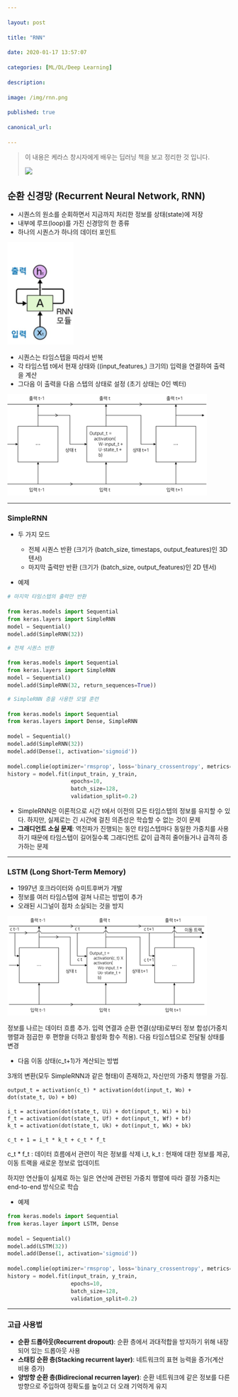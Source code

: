 ```yaml
---

layout: post

title: "RNN"

date: 2020-01-17 13:57:07

categories: [ML/DL/Deep Learning]

description:

image: /img/rnn.png

published: true

canonical_url:

---
```


> 이 내용은 케라스 창시자에게 배우는 딥러닝 책을 보고 정리한 것 입니다.
>
> <img src='http://image.yes24.com/momo/TopCate2002/MidCate004/200132306(1).jpg' width='150'>

## 순환 신경망 (Recurrent Neural Network, RNN)

- 시퀀스의 원소를 순회하면서 지금까지 처리한 정보를 상태(state)에 저장
- 내부에 루프(loop)를 가진 신경망의 한 종류
- 하나의 시퀀스가 하나의 데이터 포인트

<img src='/img/rnn1.png' width='150'>

- 시퀀스는 타임스텝을 따라서 반복
- 각 타임스텝 t에서 현재 상태와 ((input_features,) 크기의) 입력을 연결하여 출력을 계산
- 그다음 이 출력을 다음 스텝의 상태로 설정 (초기 상태는 0인 벡터)

<img src='/img/rnn2.png' width='450'>

------------------------------------------

### SimpleRNN

- 두 가지 모드
  * 전체 시퀀스 반환 (크기가 (batch_size, timestaps, output_features)인 3D 텐서)
  * 마지막 출력만 반환 (크기가 (batch_size, output_features)인 2D 텐서)

- 예제

```python
# 마지막 타임스텝의 출력만 반환

from keras.models import Sequential
from keras.layers import SimpleRNN
model = Sequential()
model.add(SimpleRNN(32))
```

```python
# 전체 시퀀스 반환

from keras.models import Sequential
from keras.layers import SimpleRNN
model = Sequential()
model.add(SimpleRNN(32, return_sequences=True))
```

```python
# SimpleRNN 층을 사용한 모델 훈련

from keras.models import Sequential
from keras.layers import Dense, SimpleRNN

model = Sequential()
model.add(SimpleRNN(32))
model.add(Dense(1, activation='sigmoid'))

model.complie(optimizer='rmsprop', loss='binary_crossentropy', metrics=['acc'])
history = model.fit(input_train, y_train,
                    epochs=10,
                    batch_size=128,
                    validation_split=0.2)
```

- SimpleRNN은 이론적으로 시간 t에서 이전의 모든 타임스텝의 정보를 유지할 수 있다. 하지만, 실제로는 긴 시간에 걸친 의존성은 학습할 수 없는 것이 문제
- **그래디언트 소실 문제**: 역전파가 진행되는 동안 타임스텝마다 동일한 가중치를 사용하기 때문에 타임스텝이 길어질수록 그래디언트 값이 급격히 줄어들거나 급격히 증가하는 문제

------------------------------------------------

### LSTM (Long Short-Term Memory)
- 1997년 호크라이터와 슈미트후버가 개발
- 정보를 여러 타임스텝에 걸쳐 나르는 방법이 추가
- 오래된 시그널이 점차 소실되는 것을 방지

<img src='/img/rnn3.png' width='450'>

정보를 나르는 데이터 흐름 추가. 입력 연결과 순환 연결(상태)로부터 정보 합성(가중치 행렬과 점곱한 후 편향을 더하고 활성화 함수 적용). 다음 타임스텝으로 전달될 상태를 변경

- 다음 이동 상태(c_t+1)가 계산되는 방법

3개의 변환(모두 SimpleRNN과 같은 형태)이 존재하고, 자신만의 가중치 행렬을 가짐.

```
output_t = activation(c_t) * activation(dot(input_t, Wo) + dot(state_t, Uo) + b0)

i_t = activation(dot(state_t, Ui) + dot(input_t, Wi) + bi)
f_t = activation(dot(state_t, Uf) + dot(input_t, Wf) + bf)
k_t = activation(dot(state_t, Uk) + dot(input_t, Wk) + bk)

c_t + 1 = i_t * k_t + c_t * f_t
```

c_t * f_t : 데이터 흐름에서 관련이 적은 정보를 삭제
i_t, k_t : 현재에 대한 정보를 제공, 이동 트랙을 새로운 정보로 업데이트

하지만 연산들이 실제로 하는 일은 연산에 관련된 가중치 행렬에 따라 결정
가중치는 end-to-end 방식으로 학습

- 예제

```python
from keras.models import Sequential
from keras.layer import LSTM, Dense

model = Sequential()
model.add(LSTM(32))
model.add(Dense(1, activation='sigmoid'))

model.complie(optimizer='rmsprop', loss='binary_crossentropy', metrics=['acc'])
history = model.fit(input_train, y_train,
                    epochs=10,
                    batch_size=128,
                    validation_split=0.2)
```

----------------------------------------------------------------

### 고급 사용법

- **순환 드롭아웃(Recurrent dropout)**: 순환 층에서 과대적합을 방지하기 위해 내장되어 있는 드롭아웃 사용
- **스태킹 순환 층(Stacking recurrent layer)**: 네트워크의 표현 능력을 증가(계산 비용 증가)
- **양방향 순환 층(Bidirecional recurren layer)**: 순환 네트워크에 같은 정보를 다른 방향으로 주입하여 정확도를 높이고 더 오래 기억하게 유지
